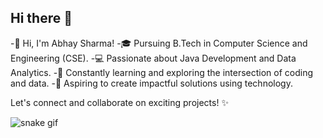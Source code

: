 ## Hi there 👋

<!--
**AbhaySharma3666/AbhaySharma3666** is a ✨ _special_ ✨ repository because its `README.md` (this file) appears on your GitHub profile.

Here are some ideas to get you started:

- 🔭 I’m currently working on ...
- 🌱 I’m currently learning ...
- 👯 I’m looking to collaborate on ...
- 🤔 I’m looking for help with ...
- 💬 Ask me about ...
- 📫 How to reach me: ...
- 😄 Pronouns: ...
- ⚡ Fun fact: ...
-->
-👋 Hi, I'm Abhay Sharma!
-🎓 Pursuing B.Tech in Computer Science and Engineering (CSE).
-💻 Passionate about Java Development and Data Analytics.
-🌱 Constantly learning and exploring the intersection of coding and data.
-🚀 Aspiring to create impactful solutions using technology.

Let's connect and collaborate on exciting projects! ✨



![snake gif](https://github.com/AbhaySharma3666/AbhaySharma3666/blob/output/github-contribution-grid-snake.svg)
